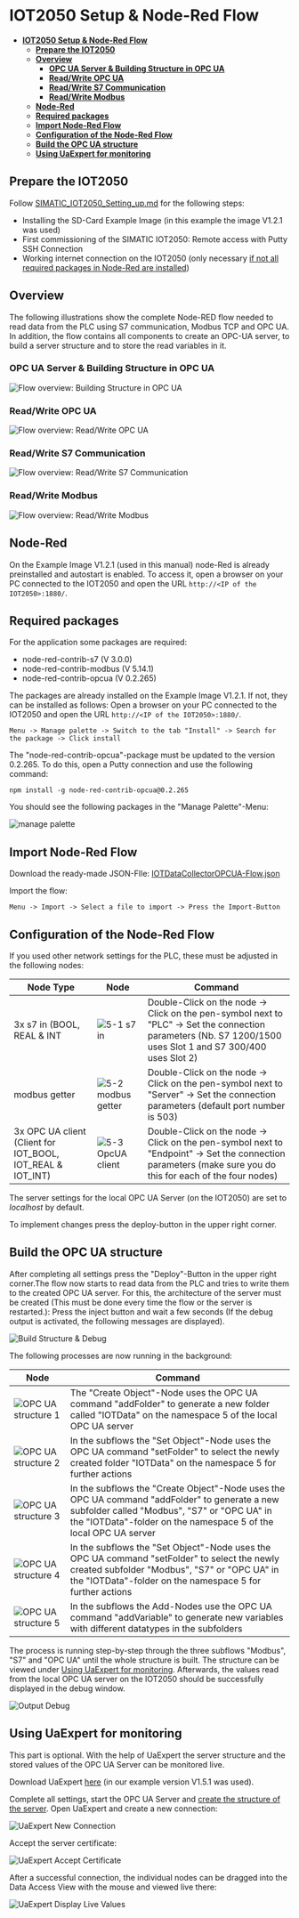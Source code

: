 # **IOT2050 Setup & Node-Red Flow**

- [**IOT2050 Setup & Node-Red Flow**](#iot2050-setup--node-red-flow)
  - [**Prepare the IOT2050**](#prepare-the-iot2050)
  - [**Overview**](#overview)
    - [**OPC UA Server & Building Structure in OPC UA**](#opc-ua-server--building-structure-in-opc-ua)
    - [**Read/Write OPC UA**](#readwrite-opc-ua)
    - [**Read/Write S7 Communication**](#readwrite-s7-communication)
    - [**Read/Write Modbus**](#readwrite-modbus)
  - [**Node-Red**](#node-red)
  - [**Required packages**](#required-packages)
  - [**Import Node-Red Flow**](#import-node-red-flow)
  - [**Configuration of the Node-Red Flow**](#configuration-of-the-node-red-flow)
  - [**Build the OPC UA structure**](#build-the-opc-ua-structure)
  - [**Using UaExpert for monitoring**](#using-uaexpert-for-monitoring)

## **Prepare the IOT2050**

Follow [SIMATIC_IOT2050_Setting_up.md](https://github.com/SIMATICmeetsLinux/IOT2050-SmartFarming-Application/blob/main/docs/SIMATIC_IOT2050_setting_up.md) for the following steps:

- Installing the SD-Card Example Image (in this example the image V1.2.1 was used)
- First commissioning of the SIMATIC IOT2050: Remote access with Putty SSH Connection
- Working internet connection on the IOT2050 (only necessary [if not all required packages in Node-Red are installed](#required-packages))

## **Overview**

The following illustrations show the complete Node-RED flow needed to read data from the PLC using S7 communication, Modbus TCP and OPC UA. In addition, the flow contains all components to create an OPC-UA server, to build a server structure and to store the read variables in it.

### **OPC UA Server & Building Structure in OPC UA**

![Flow overview: Building Structure in OPC UA](graphics/9-4-flow-overview-1.png)

### **Read/Write OPC UA**

![Flow overview: Read/Write OPC UA](graphics/9-5-flow-overview-2.png)

### **Read/Write S7 Communication**

![Flow overview: Read/Write S7 Communication](graphics/9-6-flow-overview-3.png)

### **Read/Write Modbus**

![Flow overview: Read/Write Modbus](graphics/9-7-flow-overview-4.png)

## **Node-Red**

On the Example Image V1.2.1 (used in this manual) node-Red is already preinstalled and autostart is enabled. To access it, open a browser on your PC connected to the IOT2050 and open the URL `http://<IP of the IOT2050>:1880/`.

## **Required packages**

For the application some packages are required:

- node-red-contrib-s7 (V 3.0.0)
- node-red-contrib-modbus (V 5.14.1)
- node-red-contrib-opcua (V 0.2.265)

The packages are already installed on the Example Image V1.2.1. If not, they can be installed as follows: Open a browser on your PC connected to the IOT2050 and open the URL `http://<IP of the IOT2050>:1880/`.

    Menu -> Manage palette -> Switch to the tab "Install" -> Search for the package -> Click install

The "node-red-contrib-opcua"-package must be updated to the version 0.2.265. To do this, open a Putty connection and use the following command:

    npm install -g node-red-contrib-opcua@0.2.265

You should see the following packages in the "Manage Palette"-Menu:

![manage palette](graphics/9-10-manage-palette.png)

## **Import Node-Red Flow**

Download the ready-made JSON-FIle: [IOTDataCollectorOPCUA-Flow.json](../src/IOTDataCollectorOPCUA-Flow.json)

Import the flow:

    Menu -> Import -> Select a file to import -> Press the Import-Button

## **Configuration of the Node-Red Flow**

If you used other network settings for the PLC, these must be adjusted in the following nodes:

|Node Type|Node|Command|
|-|-|-|
|3x s7 in (BOOL, REAL & INT|![5-1 s7 in](graphics/5-1-s7in.png)| Double-Click on the node -> Click on the pen-symbol next to "PLC" -> Set the connection parameters (Nb. S7 1200/1500 uses Slot 1 and S7 300/400 uses Slot 2)|
|modbus getter|![5-2 modbus getter](graphics/5-2-ModbusGetter.png)| Double-Click on the node -> Click on the pen-symbol next to "Server" -> Set the connection parameters (default port number is 503)|
|3x OPC UA client (Client for IOT_BOOL, IOT_REAL & IOT_INT)|![5-3 OpcUA client](graphics/5-3-OPCUaClient.png)|Double-Click on the node -> Click on the pen-symbol next to "Endpoint" -> Set the connection parameters (make sure you do this for each of the four nodes)|

The server settings for the local OPC UA Server (on the IOT2050) are set to *localhost* by default.

To implement changes press the deploy-button in the upper right corner.

## **Build the OPC UA structure**

After completing all settings press the "Deploy"-Button in the upper right corner.The flow now starts to read data from the PLC and tries to write them to the created OPC UA server. For this, the architecture of the server must be created (This must be done every time the flow or the server is restarted.): Press the inject button and wait a few seconds (If the debug output is activated, the following messages are displayed).

![Build Structure & Debug](graphics/9-1-build-structure.png)

The following processes are now running in the background:

|Node|Command|
|-|-|
|![OPC UA structure 1](graphics/5-4-OPCUA-structure-1.png)| The "Create Object"-Node uses the OPC UA command "addFolder" to generate a new folder called "IOTData" on the namespace 5 of the local OPC UA server|
|![OPC UA structure 2](graphics/5-5-OPCUA-structure-2.png)| In the subflows the "Set Object"-Node uses the OPC UA command "setFolder" to select the newly created folder "IOTData" on the namespace 5 for further actions|
|![OPC UA structure 3](graphics/5-6-OPCUA-structure-3.png)| In the subflows the "Create Object"-Node uses the OPC UA command "addFolder" to generate a new subfolder called "Modbus", "S7" or "OPC UA" in the "IOTData"-folder on the namespace 5 of the local OPC UA server|
|![OPC UA structure 4](graphics/5-7-OPCUA-structure-4.png)| In the subflows the "Set Object"-Node uses the OPC UA command "setFolder" to select the newly created subfolder "Modbus", "S7" or "OPC UA" in the "IOTData"-folder on the namespace 5 for further actions|
|![OPC UA structure 5](graphics/5-8-OPCUA-structure-5.png)| In the subflows the Add-Nodes use the OPC UA command "addVariable" to generate new variables with different datatypes in the subfolders|

The process is running step-by-step through the three subflows "Modbus", "S7" and "OPC UA" until the whole structure is built. The structure can be viewed under [Using UaExpert for monitoring](#using-uaexpert-for-monitoring). Afterwards, the values read from the local OPC UA server on the IOT2050 should be successfully displayed in the debug window.

![Output Debug](graphics/9-3-read-values-opcua-debug.png)

## **Using UaExpert for monitoring**

This part is optional. With the help of UaExpert the server structure and the stored values of the OPC UA Server can be monitored live.

Download UaExpert [here](https://www.unified-automation.com/products/development-tools/uaexpert.html) (in our example version V1.5.1 was used).

Complete all settings, start the OPC UA Server and [create the structure of the server](#build-the-opc-ua-structure). Open UaExpert and create a new connection:

![UaExpert New Connection](graphics/9-8-uaexpert-new-connection.png)

Accept the server certificate:

![UaExpert Accept Certificate](graphics/9-11-accept-server-certificate.png)

After a successful connection, the individual nodes can be dragged into the Data Access View with the mouse and viewed live there:

![UaExpert Display Live Values](graphics/9-9-uaexpert-display-live-values.png)
